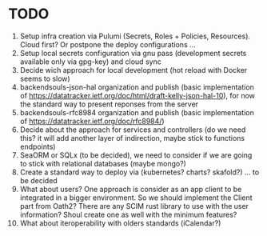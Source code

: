 # TODO

1. Setup infra creation via Pulumi (Secrets, Roles + Policies, Resources). Cloud first? Or postpone the deploy configurations ...
2. Setup local secrets configuration via gnu pass (development secrets available only via gpg-key) and cloud sync
3. Decide wich approach for local development (hot reload with Docker seems to slow)
4. backendsouls-json-hal organization and publish (basic implementation of https://datatracker.ietf.org/doc/html/draft-kelly-json-hal-10),
   for now the standard way to present reponses from the server
5. backendsouls-rfc8984 organization and publish (basic implementation of https://datatracker.ietf.org/doc/rfc8984/)
6. Decide about the approach for services and controllers (do we need this? it will add another layer of indirection, maybe stick to functions endpoints)
7. SeaORM or SQLx (to be decided), we need to consider if we are going to stick with relational databases (maybe mongo?)
8. Create a standard way to deploy via (kubernetes? charts? skafold?) ... to be decided
9. What about users? One approach is consider as an app client to be integrated in a bigger environment. So we should implement the Client part from Oath2?
   There are any SCIM rust library to use with the user information? Shoul create one as well with the minimum features?
10. What about iteroperability with olders standards (iCalendar?)

